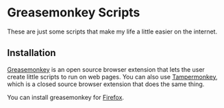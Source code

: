 # Greasemonkey Scripts

These are just some scripts that make my life a little easier on the internet.

## Installation

[Greasemonkey](https://www.greasespot.net/) is an open source browser extension that lets the user create little scripts to run on web pages. You can also use [Tampermonkey](https://tampermonkey.net/), which is a closed source browser extension that does the same thing.

You can install greasemonkey for [Firefox](https://addons.mozilla.org/en-US/firefox/addon/greasemonkey/).

